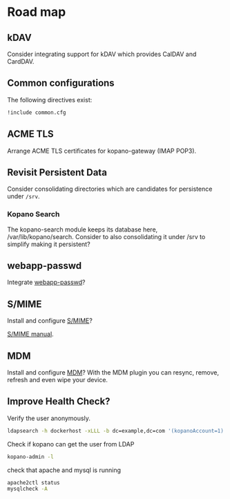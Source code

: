 # Road map

## kDAV

Consider integrating support for kDAV which provides CalDAV and CardDAV.

## Common configurations

The following directives exist:

```sh
!include common.cfg
```

## ACME TLS

Arrange ACME TLS certificates for kopano-gateway (IMAP POP3).

## Revisit Persistent Data

Consider consolidating directories which are candidates for persistence under `/srv`.

### Kopano Search

The kopano-search module keeps its database here, /var/lib/kopano/search.
Consider to also consolidating it under /srv to simplify making it persistent?

## webapp-passwd

Integrate [webapp-passwd](https://github.com/silentsakky/zarafa-webapp-passwd)?

## S/MIME

Install and configure [S/MIME](https://kopano.com/blog/s-mime-plugin-description/)?

[S/MIME manual](https://documentation.kopano.io/webapp_smime_manual/).

## MDM

Install and configure [MDM](https://documentation.kopano.io/webapp_mdm_manual/)?
With the MDM plugin you can resync, remove, refresh and even wipe your device.

## Improve Health Check?

Verify the user anonymously.
```bash
ldapsearch -h dockerhost -xLLL -b dc=example,dc=com '(kopanoAccount=1)'
```

Check if kopano can get the user from LDAP
```bash
kopano-admin -l
```
check that apache and mysql is running
```bash
apache2ctl status
mysqlcheck -A
```
